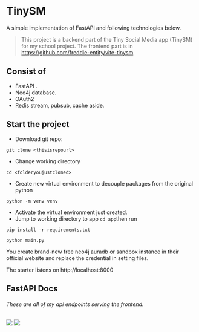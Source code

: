 # TinySM

A simple implementation of FastAPI and following technologies below.

> This project is a backend part of the Tiny Social Media app (TinySM) for my school project.
> The frontend part is in https://github.com/freddie-entity/vite-tinysm

## Consist of

- FastAPI .
- Neo4j database.
- OAuth2
- Redis stream, pubsub, cache aside.

## Start the project

- Download git repo:

```console
git clone <thisisrepourl>
```

- Change working directory

```console
cd <folderyoujustcloned>
```

- Create new virtual environment to decouple packages from the original python

```console
python -m venv venv
```

- Activate the virtual environment just created.
- Jump to working directory to app `cd app`then run

```console
pip install -r requirements.txt
```

```console
python main.py
```

You create brand-new free neo4j auradb or sandbox instance in their official website and replace the credential in setting files.

The starter listens on http://localhost:8000

## FastAPI Docs

###### These are all of my api endpoints serving the frontend.

![](https://user-images.githubusercontent.com/74780149/142719071-1deb4ee8-004c-463d-914b-51f82edaf50d.PNG)
![](https://user-images.githubusercontent.com/74780149/142719096-0ed75e82-7f48-46b1-9e3f-ef9dd47363d3.PNG)
